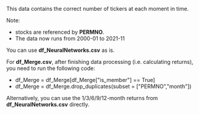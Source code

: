 This data contains the correct number of tickers at each moment in time.

Note: 
- stocks are referenced by **PERMNO**.
- The data now runs from 2000-01 to 2021-11

You can use **df_NeuralNetworks.csv** as is.

For **df_Merge.csv**, after finishing data processing (i.e. calculating returns), you need to run the following code:
- df_Merge = df_Merge[df_Merge["is_member"] == True]
- df_Merge = df_Merge.drop_duplicates(subset = ["PERMNO","month"])

Alternatively, you can use the 1/3/6/9/12-month returns from **df_NeuralNetworks.csv** directly.
